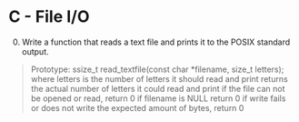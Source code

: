 # C - File I/O

0. Write a function that reads a text file and prints it to the POSIX standard output.
> Prototype: ssize_t read_textfile(const char \*filename, size_t letters);
> where letters is the number of letters it should read and print
> returns the actual number of letters it could read and print
> if the file can not be opened or read, return 0
> if filename is NULL return 0
> if write fails or does not write the expected amount of bytes, return 0



